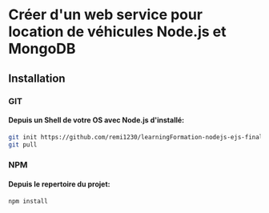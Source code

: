 
# Créer d'un web service pour location de véhicules Node.js et MongoDB
## Installation
### GIT
#### Depuis un Shell de votre OS avec Node.js d'installé:
```bash
git init https://github.com/remi1230/learningFormation-nodejs-ejs-final.git
git pull
```

### NPM
#### Depuis le repertoire du projet:
```bash
npm install
```